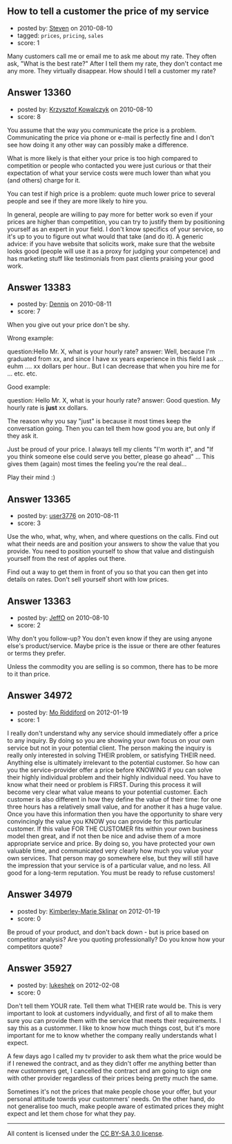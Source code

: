 ## How to tell a customer the price of my service

- posted by: [Steven](https://stackexchange.com/users/-1/2233-steven) on 2010-08-10
- tagged: `prices`, `pricing`, `sales`
- score: 1

Many customers call me or email me to ask me about my rate. They often ask, "What is the best rate?" After I tell them my rate, they don't contact me any more. They virtually disappear. How should I tell a customer my rate?


## Answer 13360

- posted by: [Krzysztof Kowalczyk](https://stackexchange.com/users/-1/3945-krzysztof-kowalczyk) on 2010-08-10
- score: 8

You assume that the way you communicate the price is a problem. Communicating the price via phone or e-mail is perfectly fine and I don't see how doing it any other way can possibly make a difference.

What is more likely is that either your price is too high compared to competition or people who contacted you were just curious or that their expectation of what your service costs were much lower than what you (and others) charge for it.

You can test if high price is a problem: quote much lower price to several people and see if they are more likely to hire you.

In general, people are willing to pay more for better work so even if your prices are higher than competition, you can try to justify them by positioning yourself as an expert in your field. I don't know specifics of your service, so it's up to you to figure out what would that take (and do it). A generic advice: if you have website that solicits work, make sure that the website looks good (people will use it as a proxy for judging your competence) and has marketing stuff like testimonials from past clients praising your good work.



## Answer 13383

- posted by: [Dennis](https://stackexchange.com/users/-1/3808-dennis) on 2010-08-11
- score: 7

When you give out your price don't be shy.

Wrong example:

question:Hello Mr. X, what is your hourly rate?
answer: Well, because I'm graduated from xx, and since I have xx years experience in this field I ask ... euhm .... xx dollars per hour.. But I can decrease that when you hire me for ... etc. etc. 

Good example:

question: Hello Mr. X, what is your hourly rate?
answer: Good question. My hourly rate is **just** xx dollars.

The reason why you say "just" is because it most times keep the conversation going.
Then you can tell them how good you are, but only if they ask it.

Just be proud of your price.
I always tell my clients "I'm worth it", and "If you think someone else could serve you better, please go ahead" ... This gives them (again) most times the feeling you're the real deal... 

Play their mind :)


## Answer 13365

- posted by: [user3776](https://stackexchange.com/users/-1/3776-user3776) on 2010-08-11
- score: 3

<p>Use the who, what, why, when, and where questions on the calls.  Find out what their needs are and position your answers to show the value that you provide.  You need to position yourself to show that value and distinguish yourself from the rest of apples out there.</p>

<p>Find out a way to get them in front of you so that you can then get into details on rates.  Don't sell yourself short with low prices.</p>



</p>



## Answer 13363

- posted by: [JeffO](https://stackexchange.com/users/-1/1796-jeffo) on 2010-08-10
- score: 2

Why don't you follow-up? You don't even know if they are using anyone else's product/service. Maybe price is the issue or there are other features or terms they prefer.

Unless the commodity you are selling is so common, there has to be more to it than price.




## Answer 34972

- posted by: [Mo Riddiford](https://stackexchange.com/users/-1/15706-mo-riddiford) on 2012-01-19
- score: 1

I really don't understand why any service should immediately offer a price to any inquiry. 
By doing so you are showing your own focus on your own service but not in your potential client.
The person making the inquiry is really only interested in solving THEIR problem, or satisfying THEIR need. Anything else is ultimately irrelevant to the potential customer. So how can you the service-provider offer a price before KNOWING if you can solve their highly individual problem and their highly individual need. 
You have to know what their need or problem is FIRST. 
During this process it will become very clear what value means to your potential customer. Each customer is also different in how they define the value of their time: for one three hours has a relatively small value, and for another it has a huge value. Once you have this information then you have the opportunity to share very convincingly the value you KNOW you can provide for this particular customer. If this value FOR THE CUSTOMER fits within your own business model then great, and if not then be nice and advise them of a more appropriate service and price.
By doing so, you have protected your own valuable time, and communicated very clearly how much you value your own services. That person may go somewhere else, but they will still have the impression that your service is of a particular value, and no less. All good for a long-term reputation. You must be ready to refuse customers!


## Answer 34979

- posted by: [Kimberley-Marie Sklinar](https://stackexchange.com/users/-1/15712-kimberley-marie-sklinar) on 2012-01-19
- score: 0

Be proud of your product, and don't back down - but is price based on competitor analysis? Are you quoting professionally? Do you know how your competitors quote?


## Answer 35927

- posted by: [lukeshek](https://stackexchange.com/users/-1/16193-lukeshek) on 2012-02-08
- score: 0

Don't tell them YOUR rate. Tell them what THEIR rate would be. This is very important to look at customers indyvidually, and first of all to make them sure you can provide them with the service that meets their requirements. I say this as a custommer. I like to know how much things cost, but it's more important for me to know whether the company really understands what I expect.

A few days ago I called my tv provider to ask them what the price would be if I renewed the contract, and as they didn't offer me anything better than new custommers get, I cancelled the contract and am going to sign one with other provider regardless of their prices being pretty much the same.

Sometimes it's not the prices that make people chose your offer, but your personal attitude towrds your custommers' needs. On the other hand, do not generalise too much, make people aware of estimated prices they might expect and let them chose for what they pay.



---

All content is licensed under the [CC BY-SA 3.0 license](https://creativecommons.org/licenses/by-sa/3.0/).

